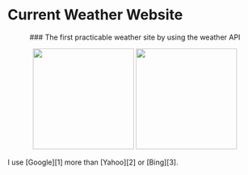 <h1>Current Weather Website</h1>

<center>### The first practicable weather site by using the weather API </center>

<p align="center">
<img src="https://www.fstyle67.com/Fstyle67/m14_img/01.png" height="200px"{ padding: 10px;}>
<img src="https://www.fstyle67.com/Fstyle67/m14_img/02.png" height="200px"{ padding: 10px;}> 
</p>
I use [Google][1] more than [Yahoo][2] or [Bing][3]. 
